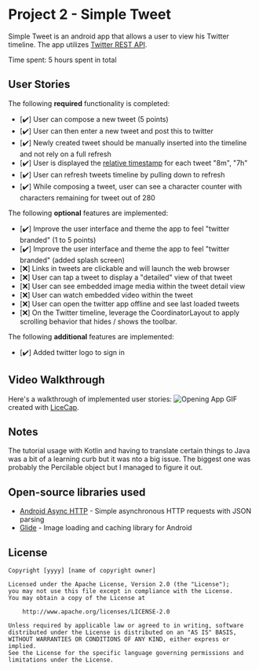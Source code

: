 # Project 2 - Simple Tweet

Simple Tweet is an android app that allows a user to view his Twitter timeline. The app utilizes [Twitter REST API](https://dev.twitter.com/rest/public).

Time spent: 5 hours spent in total

## User Stories

The following **required** functionality is completed:

- [✔️] User can compose a new tweet (5 points)
- [✔️] User can then enter a new tweet and post this to twitter
- [✔️] Newly created tweet should be manually inserted into the timeline and not rely on a full refresh
- [✔️] User is displayed the [relative timestamp](https://gist.github.com/nesquena/f786232f5ef72f6e10a7) for each tweet "8m", "7h"
- [✔️] User can refresh tweets timeline by pulling down to refresh
- [✔️] While composing a tweet, user can see a character counter with characters remaining for tweet out of 280

The following **optional** features are implemented:

- [✔️] Improve the user interface and theme the app to feel "twitter branded" (1 to 5 points)
- [✔️] Improve the user interface and theme the app to feel "twitter branded" (added splash screen)
- [❌] Links in tweets are clickable and will launch the web browser
- [❌] User can tap a tweet to display a "detailed" view of that tweet
- [❌] User can see embedded image media within the tweet detail view
- [❌] User can watch embedded video within the tweet
- [❌] User can open the twitter app offline and see last loaded tweets
- [❌] On the Twitter timeline, leverage the CoordinatorLayout to apply scrolling behavior that hides / shows the toolbar.

The following **additional** features are implemented:

- [✔️] Added twitter logo to sign in

## Video Walkthrough

Here's a walkthrough of implemented user stories:
<img src='https://i.imgur.com/XemkRXH.gif' title='Demo of App' width='' alt='Opening App' />
GIF created with [LiceCap](http://www.cockos.com/licecap/).

## Notes
The tutorial usage with Kotlin and having to translate certain things to Java was a bit of a learning curb but it was nto a big issue. The biggest one was probably the Percilable object but I managed to figure it out. 
## Open-source libraries used

- [Android Async HTTP](https://github.com/codepath/CPAsyncHttpClient) - Simple asynchronous HTTP requests with JSON parsing
- [Glide](https://github.com/bumptech/glide) - Image loading and caching library for Android

## License

    Copyright [yyyy] [name of copyright owner]

    Licensed under the Apache License, Version 2.0 (the "License");
    you may not use this file except in compliance with the License.
    You may obtain a copy of the License at

        http://www.apache.org/licenses/LICENSE-2.0

    Unless required by applicable law or agreed to in writing, software
    distributed under the License is distributed on an "AS IS" BASIS,
    WITHOUT WARRANTIES OR CONDITIONS OF ANY KIND, either express or implied.
    See the License for the specific language governing permissions and
    limitations under the License.

